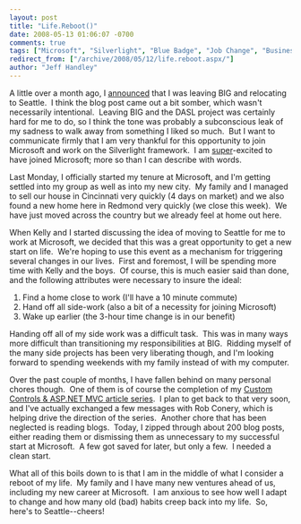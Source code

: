 ```yaml
---
layout: post
title: "Life.Reboot()"
date: 2008-05-13 01:06:07 -0700
comments: true
tags: ["Microsoft", "Silverlight", "Blue Badge", "Job Change", "Business Integration Group"]
redirect_from: ["/archive/2008/05/12/life.reboot.aspx/"]
author: "Jeff Handley"
---
```

<!-- more -->
<p>A little over a month ago, I <a href="http://blog.jeffhandley.com/archive/2008/04/06/leaving-big-and-relocating.aspx">announced</a> that I was leaving BIG and relocating to Seattle.  I think the blog post came out a bit somber, which wasn't necessarily intentional.  Leaving BIG and the DASL project was certainly hard for me to do, so I think the tone was probably a subconscious leak of my sadness to walk away from something I liked so much.  But I want to communicate firmly that I am very thankful for this opportunity to join Microsoft and work on the Silverlight framework.  I am <a title="As Hanselman said: “super” as a prefacing adjective a lot around here." href="http://haacked.com/archive/2007/10/26/drinking-from-the-firehose.aspx" target="_blank">super</a>-excited to have joined Microsoft; more so than I can describe with words.</p>  <p>Last Monday, I officially started my tenure at Microsoft, and I'm getting settled into my group as well as into my new city.  My family and I managed to sell our house in Cincinnati very quickly (4 days on market) and we also found a new home here in Redmond very quickly (we close this week).  We have just moved across the country but we already feel at home out here.</p>  <p>When Kelly and I started discussing the idea of moving to Seattle for me to work at Microsoft, we decided that this was a great opportunity to get a new start on life.  We're hoping to use this event as a mechanism for triggering several changes in our lives.  First and foremost, I will be spending more time with Kelly and the boys.  Of course, this is much easier said than done, and the following attributes were necessary to insure the ideal:</p>  <ol>   <li>Find a home close to work (I'll have a 10 minute commute)</li>    <li>Hand off all side-work (also a bit of a necessity for joining Microsoft)</li>    <li>Wake up earlier (the 3-hour time change is in our benefit)</li> </ol>  <p>Handing off all of my side work was a difficult task.  This was in many ways more difficult than transitioning my responsibilities at BIG.  Ridding myself of the many side projects has been very liberating though, and I'm looking forward to spending weekends with my family instead of with my computer.</p>  <p>Over the past couple of months, I have fallen behind on many personal chores though.  One of them is of course the completion of my <a href="http://blog.jeffhandley.com/archive/2008/02/13/custom-controls-everywhere-and-asp.net-mvc-part-0.aspx" target="_blank">Custom Controls &amp; ASP.NET MVC article series</a>.  I plan to get back to that very soon, and I've actually exchanged a few messages with Rob Conery, which is helping drive the direction of the series.  Another chore that has been neglected is reading blogs.  Today, I zipped through about 200 blog posts, either reading them or dismissing them as unnecessary to my successful start at Microsoft.  A few got saved for later, but only a few.  I needed a clean start.</p>  <p>What all of this boils down to is that I am in the middle of what I consider a reboot of my life.  My family and I have many new ventures ahead of us, including my new career at Microsoft.  I am anxious to see how well I adapt to change and how many old (bad) habits creep back into my life.  So, here's to Seattle--cheers!</p>

